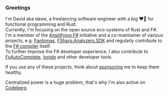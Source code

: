 ### Greetings

I'm David aka dawe, a freelancing software engineer with a big :heart_on_fire: for functional programming and Rust.  
Currently, I'm focusing on the open source eco-systems of Rust and F#.  
I'm a member of the [Amplifying F#](https://amplifying-fsharp.github.io/) initiative and a co-maintainer of various projects, e.g. [Fantomas](https://github.com/fsprojects/fantomas), [FSharp.Analyzers.SDK](https://github.com/ionide/FSharp.Analyzers.SDK) and regularly contribute to the [F# compiler](https://github.com/dotnet/fsharp) itself.  
To further improve the F# developer experience, I also contribute to [FsAutoComplete](https://github.com/fsharp/FsAutoComplete), [Ionide](https://github.com/ionide/ionide-vscode-fsharp) and other developer tools.

If you use any of these projects, think about [sponsoring](https://github.com/sponsors/dawedawe) me to keep them healthy.  

Centralized power is a huge problem, that's why I'm also active on [Codeberg](https://codeberg.org/dawe/).



<!--
**dawedawe/dawedawe** is a ✨ _special_ ✨ repository because its `README.md` (this file) appears on your GitHub profile.

Here are some ideas to get you started:

- 🔭 I’m currently working on ...
- 🌱 I’m currently learning ...
- 👯 I’m looking to collaborate on ...
- 🤔 I’m looking for help with ...
- 💬 Ask me about ...
- 📫 How to reach me: ...
- 😄 Pronouns: ...
- ⚡ Fun fact: ...
-->
